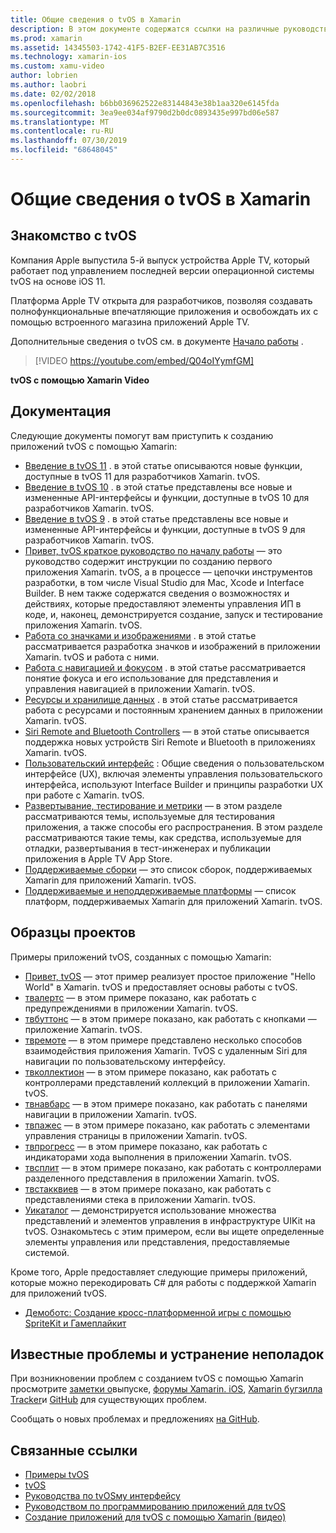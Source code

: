 ```yaml
---
title: Общие сведения о tvOS в Xamarin
description: В этом документе содержатся ссылки на различные руководства и примеры, демонстрирующие создание tvOS приложений с помощью Xamarin. В руководствах рассматриваются различные функции, такие как разработка пользовательского интерфейса, хранение данных, значки и многое другое.
ms.prod: xamarin
ms.assetid: 14345503-1742-41F5-B2EF-EE31AB7C3516
ms.technology: xamarin-ios
ms.custom: xamu-video
author: lobrien
ms.author: laobri
ms.date: 02/02/2018
ms.openlocfilehash: b6bb036962522e83144843e38b1aa320e6145fda
ms.sourcegitcommit: 3ea9ee034af9790d2b0dc0893435e997bd06e587
ms.translationtype: MT
ms.contentlocale: ru-RU
ms.lasthandoff: 07/30/2019
ms.locfileid: "68648045"
---
```

# <a name="introduction-to-tvos-in-xamarin"></a>Общие сведения о tvOS в Xamarin

## <a name="introducing-tvos"></a>Знакомство с tvOS

Компания Apple выпустила 5-й выпуск устройства Apple TV, который работает под управлением последней версии операционной системы tvOS на основе iOS 11.

Платформа Apple TV открыта для разработчиков, позволяя создавать полнофункциональные впечатляющие приложения и освобождать их с помощью встроенного магазина приложений Apple TV.

Дополнительные сведения о tvOS см. в документе [Начало работы](~/ios/tvos/get-started/index.md) .

> [!VIDEO https://youtube.com/embed/Q04oIYymfGM]

**tvOS с помощью Xamarin Video**

## <a name="documentation"></a>Документация

Следующие документы помогут вам приступить к созданию приложений tvOS с помощью Xamarin:

- [Введение в tvOS 11](~/ios/tvos/platform/introduction-to-tvos11.md) . в этой статье описываются новые функции, доступные в tvOS 11 для разработчиков Xamarin. tvOS.
- [Введение в tvOS 10](~/ios/tvos/platform/introduction-to-tvos10/index.md) . в этой статье представлены все новые и измененные API-интерфейсы и функции, доступные в tvOS 10 для разработчиков Xamarin. tvOS.
- [Введение в tvOS 9](~/ios/tvos/platform/tvos9.md) . в этой статье представлены все новые и измененные API-интерфейсы и функции, доступные в tvOS 9 для разработчиков Xamarin. tvOS. 
- [Привет, tvOS краткое руководство по началу работы](~/ios/tvos/get-started/hello-tvos.md) — это руководство содержит инструкции по созданию первого приложения Xamarin. tvOS, а в процессе — цепочки инструментов разработки, в том числе Visual Studio для Mac, Xcode и Interface Builder. В нем также содержатся сведения о возможностях и действиях, которые предоставляют элементы управления ИП в коде, и, наконец, демонстрируется создание, запуск и тестирование приложения Xamarin. tvOS.
- [Работа со значками и изображениями](~/ios/tvos/app-fundamentals/icons-images.md) . в этой статье рассматривается разработка значков и изображений в приложении Xamarin. tvOS и работа с ними.
- [Работа с навигацией и фокусом](~/ios/tvos/app-fundamentals/navigation-focus.md) . в этой статье рассматривается понятие фокуса и его использование для представления и управления навигацией в приложении Xamarin. tvOS.
- [Ресурсы и хранилище данных](~/ios/tvos/app-fundamentals/resources-data-storage.md) . в этой статье рассматривается работа с ресурсами и постоянным хранением данных в приложении Xamarin. tvOS.
- [Siri Remote and Bluetooth Controllers](~/ios/tvos/platform/remote-bluetooth.md) — в этой статье описывается поддержка новых устройств Siri Remote и Bluetooth в приложениях Xamarin. tvOS.
- [Пользовательский интерфейс](~/ios/tvos/user-interface/index.md) : Общие сведения о пользовательском интерфейсе (UX), включая элементы управления пользовательского интерфейса, используют Interface Builder и принципы разработки UX при работе с Xamarin. tvOS.
- [Развертывание, тестирование и метрики](~/ios/tvos/deploy-test/index.md) — в этом разделе рассматриваются темы, используемые для тестирования приложения, а также способы его распространения. В этом разделе рассматриваются такие темы, как средства, используемые для отладки, развертывания в тест-инженерах и публикации приложения в Apple TV App Store.
- [Поддерживаемые сборки](~/ios/tvos/internals/assemblies.md) — это список сборок, поддерживаемых Xamarin для приложений Xamarin. tvOS.
- [Поддерживаемые и неподдерживаемые платформы](~/ios/tvos/internals/frameworks.md) — список платформ, поддерживаемых Xamarin для приложений Xamarin. tvOS.

## <a name="sample-projects"></a>Образцы проектов

Примеры приложений tvOS, созданных с помощью Xamarin:

- [Привет, tvOS](https://docs.microsoft.com/samples/xamarin/ios-samples/tvos-hello-tvos) — этот пример реализует простое приложение "Hello World" в Xamarin. tvOS и предоставляет основы работы с tvOS.
- [твалертс](https://docs.microsoft.com/samples/xamarin/ios-samples/tvos-tvalerts) — в этом примере показано, как работать с предупреждениями в приложении Xamarin. tvOS.
- [твбуттонс](https://docs.microsoft.com/samples/xamarin/ios-samples/tvos-tvbuttons) — в этом примере показано, как работать с кнопками — приложение Xamarin. tvOS.
- [твремоте](https://docs.microsoft.com/samples/xamarin/ios-samples/tvos-tvremote) — в этом примере представлено несколько способов взаимодействия приложения Xamarin. TvOS с удаленным Siri для навигации по пользовательскому интерфейсу.
- [твколлектион](https://docs.microsoft.com/samples/xamarin/ios-samples/tvos-tvcollection) — в этом примере показано, как работать с контроллерами представлений коллекций в приложении Xamarin. tvOS.
- [твнавбарс](https://docs.microsoft.com/samples/xamarin/ios-samples/tvos-tvnavbars) — в этом примере показано, как работать с панелями навигации в приложении Xamarin. tvOS.
- [твпажес](https://docs.microsoft.com/samples/xamarin/ios-samples/tvos-tvpages) — в этом примере показано, как работать с элементами управления страницы в приложении Xamarin. tvOS.
- [твпрогресс](https://docs.microsoft.com/samples/xamarin/ios-samples/tvos-tvprogress) — в этом примере показано, как работать с индикаторами хода выполнения в приложении Xamarin. tvOS.
- [твсплит](https://docs.microsoft.com/samples/xamarin/ios-samples/tvos-tvsplit) — в этом примере показано, как работать с контроллерами разделенного представления в приложении Xamarin. tvOS.
- [твстакквиев](https://docs.microsoft.com/samples/xamarin/ios-samples/tvos-tvstackview) — в этом примере показано, как работать с представлениями стека в приложении Xamarin. tvOS.
- [Уикаталог](https://docs.microsoft.com/samples/xamarin/ios-samples/tvos-uicatalog) — демонстрируется использование множества представлений и элементов управления в инфраструктуре UIKit на tvOS. Ознакомьтесь с этим примером, если вы ищете определенные элементы управления или представления, предоставляемые системой.

Кроме того, Apple предоставляет следующие примеры приложений, которые можно перекодировать C# для работы с поддержкой Xamarin для приложений tvOS.

- [Демоботс: Создание кросс-платформенной игры с помощью SpriteKit и Гамеплайкит](https://developer.apple.com/library/prerelease/tvos/samplecode/DemoBots/)

## <a name="known-issues-and-troubleshooting"></a>Известные проблемы и устранение неполадок

При возникновении проблем с созданием tvOS с помощью Xamarin просмотрите [заметки о](https://docs.microsoft.com/xamarin/ios/release-notes/)выпуске, [форумы Xamarin. iOS](https://forums.xamarin.com/categories/ios), [Xamarin бугзилла Tracker](https://bugzilla.xamarin.com/query.cgi?product=iOS)и [GitHub](https://github.com/xamarin/xamarin-macios/issues) для существующих проблем.

Сообщать о новых проблемах и предложениях [на GitHub](https://github.com/xamarin/xamarin-macios/issues).


## <a name="related-links"></a>Связанные ссылки

- [Примеры tvOS](https://docs.microsoft.com/samples/browse/?products=xamarin&term=Xamarin.iOS+tvOS)
- [tvOS](https://developer.apple.com/tvos/)
- [Руководства по tvOSму интерфейсу](https://developer.apple.com/tvos/human-interface-guidelines/)
- [Руководством по программированию приложений для tvOS](https://developer.apple.com/library/prerelease/tvos/documentation/General/Conceptual/AppleTV_PG/)
- [Создание приложений для tvOS с помощью Xamarin (видео)](https://university.xamarin.com/lightninglectures/tvos-with-xamarin)
